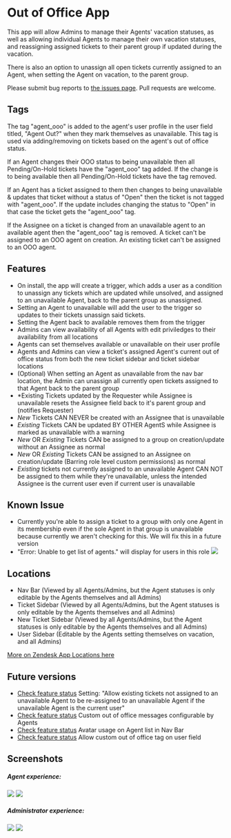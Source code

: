 # Out of Office App

This app will allow Admins to manage their Agents' vacation statuses, as well as allowing individual Agents to manage their own vacation statuses, and reassigning assigned tickets to their parent group if updated during the vacation.  

There is also an option to unassign all open tickets currently assigned to an Agent, when setting the Agent on vacation, to the parent group.

Please submit bug reports to [the issues page](https://github.com/ZendeskES/out-of-office-app/issues). Pull requests are welcome.

## Tags

The tag "agent_ooo" is added to the agent's user profile in the user field titled, "Agent Out?" when they mark themselves as unavailable. This tag is used via adding/removing on tickets based on the agent's out of office status. 

If an Agent changes their OOO status to being unavailable then all Pending/On-Hold tickets have the "agent_ooo" tag added. If the change is to being available then all Pending/On-Hold tickets have the tag removed.

If an Agent has a ticket assigned to them then changes to being unavailable & updates that ticket without a status of "Open" then the ticket is not tagged with "agent_ooo". If the update includes changing the status to "Open" in that case the ticket gets the "agent_ooo" tag.

If the Assignee on a ticket is changed from an unavailable agent to an available agent then the "agent_ooo" tag is removed. A ticket can't be assigned to an OOO agent on creation. An existing ticket can't be assigned to an OOO agent.

## Features

* On install, the app will create a trigger, which adds a user as a condition to unassign any tickets which are updated while unsolved, and assigned to an unavailable Agent, back to the parent group as unassigned.  
* Setting an Agent to unavailable will add the user to the trigger so updates to their tickets unassign said tickets. 
* Setting the Agent back to available removes them from the trigger 
* Admins can view availability of all Agents with edit priviledges to their availability from all locations
* Agents can set themselves available or unavailable on their user profile
* Agents and Admins can view a ticket's assigned Agent's current out of office status from both the new ticket sidebar and ticket sidebar locations
* (Optional) When setting an Agent as unavailable from the nav bar location, the Admin can unassign all currently open tickets assigned to that Agent back to the parent group
* *Existing Tickets updated by the Requester while Assignee is unavailable resets the Assignee field back to it's parent group and (notifies Requester)
* *New* Tickets CAN NEVER be created with an Assignee that is unavailable
* *Existing* Tickets CAN be updated BY OTHER AgentS while Assignee is marked as unavailable with a warning
* *New* OR *Existing* Tickets CAN be assigned to a group on creation/update without an Assignee as normal
* *New* OR *Existing* Tickets CAN be assigned to an Assignee on creation/update (Barring role level custom permissions) as normal
* *Existing* tickets not currently assigned to an unavailable Agent CAN NOT be assigned to them while they're unavailable, unless the intended Assignee is the current user even if current user is unavailable

## Known Issue

* Currently you're able to assign a ticket to a group with only one Agent in its membership even if the sole Agent in that group is unavailable because currently we aren't checking for this. We will fix this in a future version
* "Error: Unable to get list of agents." will display for users in this role ![](http://i.imgur.com/059TpZW.png)

## Locations

* Nav Bar (Viewed by all Agents/Admins, but the Agent statuses is only editable by the Agents themselves and all Admins)
* Ticket Sidebar (Viewed by all Agents/Admins, but the Agent statuses is only editable by the Agents themselves and all Admins)
* New Ticket Sidebar (Viewed by all Agents/Admins, but the Agent statuses is only editable by the Agents themselves and all Admins)
* User Sidebar (Editable by the Agents setting themselves on vacation, and all Admins)

[More on Zendesk App Locations here](https://developer.zendesk.com/apps/docs/Agent/manifest#location)

## Future versions

* [Check feature status](https://github.com/ZendeskES/out-of-office-app/issues/100) Setting: "Allow existing tickets not assigned to an unavailable Agent to be re-assigned to an unavailable Agent if the unavailable Agent is the current user"
* [Check feature status](https://github.com/ZendeskES/out-of-office-app/issues/90) Custom out of office messages configurable by Agents
* [Check feature status](https://github.com/ZendeskES/out-of-office-app/issues/29) Avatar usage on Agent list in Nav Bar
* [Check feature status](https://github.com/ZendeskES/out-of-office-app/issues/10) Allow custom out of office tag on user field

## Screenshots

##### Agent experience: 

![](http://g.recordit.co/tjcr81oKSw.gif)
![](http://g.recordit.co/i6g09xm1wY.gif)

##### Administrator experience: 

![](http://g.recordit.co/Q6RWiHZpXX.gif)
![](http://g.recordit.co/ienhSvKi7H.gif)
